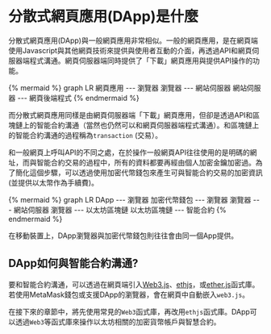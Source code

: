 # 分散式網頁應用(DApp)是什麼

分散式網頁應用(DApp)與一般網頁應用非常相似。一般的網頁應用，是在網頁端使用Javascript與其他網頁技術來提供與使用者互動的介面，再透過API和網頁伺服器端程式溝通。網頁伺服器端同時提供了「下載」網頁應用與提供API操作的功能。

{% mermaid %}
graph LR
網頁應用 --- 瀏覽器
瀏覽器 --- 網站伺服器
網站伺服器 --- 網頁後端程式
{% endmermaid %}

而分散式網頁應用同樣是由網頁伺服器端「下載」網頁應用，但卻是透過API和區塊鏈上的智能合約溝通（當然也仍然可以和網頁伺服器端程式溝通）。和區塊鏈上的智能合約溝通的過程稱為`transaction` (交易）。

和一般網頁上呼叫API的不同之處，在於操作一般網頁API往往使用的是明碼的網址，而與智能合約交易的過程中，所有的資料都要再經由個人加密金鑰加密過。為了簡化這個步驟，可以透過使用加密代幣錢包來產生可與智能合約交易的加密資訊(並提供以太幣作為手續費)。

{% mermaid %}
graph LR
DApp --- 瀏覽器
加密代幣錢包 --- 瀏覽器
瀏覽器 --- 網站伺服器
瀏覽器 --- 以太坊區塊鏈
以太坊區塊鏈 --- 智能合約
{% endmermaid %}

在移動裝置上，DApp瀏覽器與加密代幣錢包則往往會由同一個App提供。

## DApp如何與智能合約溝通?

要和智能合約溝通，可以透過在網頁端引入[Web3.js](https://github.com/ethereum/wiki/wiki/JavaScript-API)、[ethjs](https://github.com/ethjs/ethjs)，或[ether.js](https://docs.ethers.io/ethers.js/html/)函式庫。若使用MetaMask錢包或支援DApp的瀏覽器，會在網頁中自動嵌入`web3.js`。

在接下來的章節中，將先使用常見的`Web3`函式庫，再改用`ethjs`函式庫。DApp可以透過`Web3`等函式庫來操作以太坊相關的加密貨幣帳戶與智慧合約。
